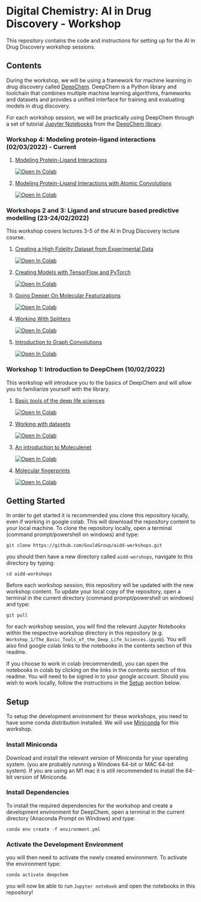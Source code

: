 # Digital Chemistry: AI in Drug Discovery - Workshop
This repository contains the code and instructions for setting up for the AI in Drug Discovery workshop sessions.

## Contents
During the workshop, we will be using a framework for machine learning in drug discovery called [DeepChem](https://github.com/deepchem/deepchem). DeepChem is a Python library and toolchain that combines multiple machine learning algorithms, frameworks and datasets and provides a unified interface for training and evaluating models in drug discovery.

For each workshop session, we will be practically using DeepChem through a set of tutorial [Jupyter Notebooks](https://ipython.org/notebook.html) from the [DeepChem library](https://github.com/deepchem/deepchem/tree/master/examples/tutorials).

### Workshop 4: Modeling protein-ligand interactions (02/03/2022) - Current

1. [Modeling Protein-Ligand Interactions](Workshop_4/Modeling_Protein_Ligand_Interactions.ipynb)

    [![Open In Colab](https://colab.research.google.com/assets/colab-badge.svg)](https://colab.research.google.com/github/GouldGroup/aidd-workshops/blob/main/Workshop_4/Modeling_Protein_Ligand_Interactions.ipynb)

2. [Modeling Protein-Ligand Interactions with Atomic Convolutions](Workshop_4/Modeling_Protein_Ligand_Interactions_With_Atomic_Convolutions.ipynb)

    [![Open In Colab](https://colab.research.google.com/assets/colab-badge.svg)](https://colab.research.google.com/github/GouldGroup/aidd-workshops/blob/main/Workshop_4/Modeling_Protein_Ligand_Interactions_With_Atomic_Convolutions.ipynb)


### Workshops 2 and 3: Ligand and strucure based predictive modelling (23-24/02/2022)

This workshop covers lectures 3-5 of the AI in Drug Discovery lecture course.

1. [Creating a High Fidelity Dataset from Experimental Data](Workshops_2_3/Creating_a_high_fidelity_model_from_experimental_data.ipynb)

    [![Open In Colab](https://colab.research.google.com/assets/colab-badge.svg)](https://colab.research.google.com/github/GouldGroup/aidd-workshops/blob/main/Workshops_2_3/Creating_a_high_fidelity_model_from_experimental_data.ipynb)

2. [Creating Models with TensorFlow and PyTorch](Workshops_2_3/Creating_Models_with_TensorFlow_and_PyTorch.ipynb)

    [![Open In Colab](https://colab.research.google.com/assets/colab-badge.svg)](https://colab.research.google.com/github/deepchem/deepchem/blob/master/examples/tutorials/Creating_Models_with_TensorFlow_and_PyTorch.ipynb)

3. [Going Deeper On Molecular Featurizations](Workshops_2_3/Going_Deeper_on_Molecular_Featurizations.ipynb)

    [![Open In Colab](https://colab.research.google.com/assets/colab-badge.svg)](https://colab.research.google.com/github/deepchem/deepchem/blob/master/examples/tutorials/Going_Deeper_on_Molecular_Featurizations.ipynb)

4. [Working With Splitters](Workshops_2_3/Working_With_Splitters.ipynb)

    [![Open In Colab](https://colab.research.google.com/assets/colab-badge.svg)](https://colab.research.google.com/github/deepchem/deepchem/blob/master/examples/tutorials/Working_With_Splitters.ipynb)

5. [Introduction to Graph Convolutions](Workshops_2_3/Introduction_to_Graph_Convolutions.ipynb)

    [![Open In Colab](https://colab.research.google.com/assets/colab-badge.svg)](https://colab.research.google.com/github/deepchem/deepchem/blob/master/examples/tutorials/Introduction_to_Graph_Convolutions.ipynb)


### Workshop 1: Introduction to DeepChem (10/02/2022)

This workshop will introduce you to the basics of DeepChem and will allow you to familiarize yourself with the library.

1. [Basic tools of the deep life sciences](Workshop_1/The_Basic_Tools_of_the_Deep_Life_Sciences.ipynb)

    [![Open In Colab](https://colab.research.google.com/assets/colab-badge.svg)](https://colab.research.google.com/github/deepchem/deepchem/blob/master/examples/tutorials/The_Basic_Tools_of_the_Deep_Life_Sciences.ipynb)

2. [Working with datasets](Workshop_1/Working_With_Datasets.ipynb)

    [![Open In Colab](https://colab.research.google.com/assets/colab-badge.svg)](https://colab.research.google.com/github/deepchem/deepchem/blob/master/examples/tutorials/Working_With_Datasets.ipynb)

3. [An introduction to Moleculenet](Workshop_1/An_Introduction_To_MoleculeNet.ipynb)

    [![Open In Colab](https://colab.research.google.com/assets/colab-badge.svg)](https://colab.research.google.com/github/deepchem/deepchem/blob/master/examples/tutorials/An_Introduction_To_MoleculeNet.ipynb)

4. [Molecular fingerprints](Workshop_1/Molecular_Fingerprints.ipynb)

    [![Open In Colab](https://colab.research.google.com/assets/colab-badge.svg)](https://colab.research.google.com/github/deepchem/deepchem/blob/master/examples/tutorials/Molecular_Fingerprints.ipynb)

## Getting Started
In order to get started it is recommended you clone this repository locally, even if working in google colab. This will download the repository content to your local machine. To clone the repository locally, open a terminal (command prompt/powershell on windows) and type:

`git clone https://github.com/GouldGroup/aidd-workshops.git`

you should then have a new directory called `aidd-worshops`, navigate to this directory by typing:

`cd aidd-workshops`

Before each workshop session, this repository will be updated with the new workshop content. To update your local copy of the repository, open a terminal in the current directory (command prompt/powershell on windows) and type:

`git pull`

for each workshop session, you will find the relevant Jupyter Notebooks within the respective workshop directory in this repository (e.g. `Workshop_1/The_Basic_Tools_of_the_Deep_Life_Sciences.ipynb`). You will also find google colab links to the notebooks in the contents section of this readme. 

If you choose to work in colab (recommended), you can open the notebooks in colab by clicking on the links in the contents section of this readme. You will need to be signed in to your google account. Should you wish to work locally, follow the instructions in the [Setup](#Setup) section below.

## Setup
To setup the development environment for these workshops, you need to have some conda distribution installed. We will use [Miniconda](https://docs.conda.io/en/latest/miniconda.html) for this workshop.

### Install Miniconda
Download and install the relevant version of Miniconda for your operating system. (you are probably running a Windows 64-bit or MAC 64-bit system). If you are using an M1 mac it is still recommended to install the 64-bit version of Miniconda.

### Install Dependencies
To install the required dependencies for the workshop and create a development environment for DeepChem, open a terminal in the current directory (Anaconda Prompt on Windows) and type:

`conda env create -f environment.yml`

### Activate the Development Environment
you will then need to activate the newly created environment. To activate the environment type:

`conda activate deepchem`

you will now be able to run `Jupyter notebook` and open the notebooks in this repository!
